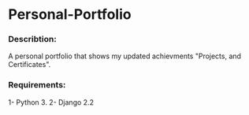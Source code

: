 # Personal-Portfolio
### Describtion:
A personal portfolio that shows my updated achievments "Projects, and Certificates".
### Requirements: 
1- Python 3.
2- Django 2.2
